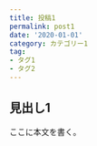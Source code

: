 ```yaml
---
title: 投稿1
permalink: post1
date: '2020-01-01'
category: カテゴリー1
tag:
- タグ1
- タグ2
---
```


## 見出し1

ここに本文を書く。
